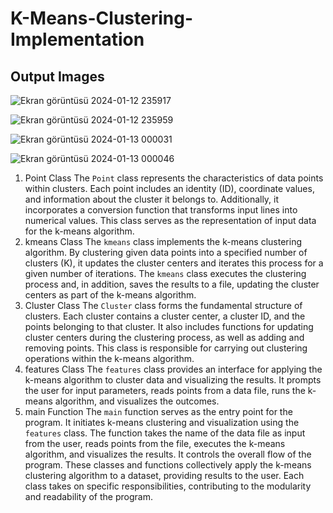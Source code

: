 # K-Means-Clustering-Implementation
## Output Images
![Ekran görüntüsü 2024-01-12 235917](https://github.com/Aherte/K-Means-Clustering-Implementation/assets/55800601/a746ee14-15fe-4561-83e4-2aaec591fdb4)

![Ekran görüntüsü 2024-01-12 235959](https://github.com/Aherte/K-Means-Clustering-Implementation/assets/55800601/7897a988-9cb0-42f4-ad45-5a7a39120075)

![Ekran görüntüsü 2024-01-13 000031](https://github.com/Aherte/K-Means-Clustering-Implementation/assets/55800601/5f780419-9982-4f23-8327-8ddf5e5c681f)

![Ekran görüntüsü 2024-01-13 000046](https://github.com/Aherte/K-Means-Clustering-Implementation/assets/55800601/d8d7f8df-d01d-440c-a86a-2c763324f582)

1. Point Class 
The `Point` class represents the characteristics of data points within clusters. Each point 
includes an identity (ID), coordinate values, and information about the cluster it belongs to. 
Additionally, it incorporates a conversion function that transforms input lines into numerical 
values. This class serves as the representation of input data for the k-means algorithm.
2. kmeans Class 
The `kmeans` class implements the k-means clustering algorithm. By clustering given data 
points into a specified number of clusters (K), it updates the cluster centers and iterates this 
process for a given number of iterations. The `kmeans` class executes the clustering process 
and, in addition, saves the results to a file, updating the cluster centers as part of the k-means 
algorithm.
3. Cluster Class 
The `Cluster` class forms the fundamental structure of clusters. Each cluster contains a cluster 
center, a cluster ID, and the points belonging to that cluster. It also includes functions for 
updating cluster centers during the clustering process, as well as adding and removing points. 
This class is responsible for carrying out clustering operations within the k-means algorithm.
4. features Class 
The `features` class provides an interface for applying the k-means algorithm to cluster data 
and visualizing the results. It prompts the user for input parameters, reads points from a data 
file, runs the k-means algorithm, and visualizes the outcomes.
 5. main Function 
The `main` function serves as the entry point for the program. It initiates k-means clustering 
and visualization using the `features` class. The function takes the name of the data file as 
input from the user, reads points from the file, executes the k-means algorithm, and visualizes 
the results. It controls the overall flow of the program.
These classes and functions collectively apply the k-means clustering algorithm to a dataset, 
providing results to the user. Each class takes on specific responsibilities, contributing to the 
modularity and readability of the program.
